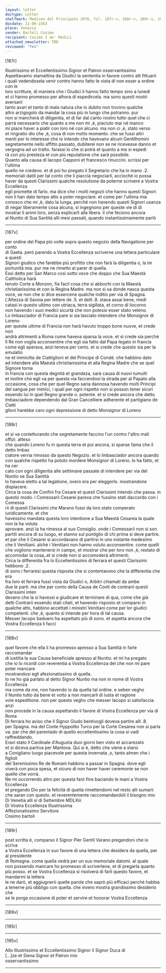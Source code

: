 ```yaml
---
layout: letter
doctype: Letter
shelfmark: Mediceo del Principato 2976, fol. 187r-v, 188r-v, 189r-v, 195r-v
docdate: 11-09-1563
place: Venezia
sender: Bartoli Cosimo
recipient: Cosimo I de' Medici
attached_newsletter: TBD
reviewed: "Yes"
---
```


[187r]  
  
  
Illustrissimo et Eccellentissimo Signor et Patron osservantissimo  
Aspettavamo stamattina da Giudici la sententia in favore contro alli fittuarii  
i quali vedendosela venir contro hanno fatto le vista di non esser a ordine con le  
loro scritture, di maniera che i Giudici li hanno fatto tempo sino a lunedì  
et ci hanno promesso per alhora di espedircela. ma sono questi nostri aversarii  
tanto avari et tanto di mala natura che io dubito non trovino qualche  
altro arzigogolo da mandar la cosa più in lungo che potranno. pur  
non si mancherà di diligentia, et di far dal canto nostro tutto quel che ci  
parrà necessario che quanto a me non mi ,è, piaciuto mai né manco  
mi piace haver a piatir con loro né con alcuno. ma non ci ,è, stato verso  
et ringratio dio che ,è, cosa di non molto momento. che se fussi altri  
menti per lo interesse che io intendo che havevano alcuni Gentilhomini  
segretamente nello affitto passato, dubiterei non se ne ricevesse danno et  
vergogna ad un tratto. farassi lo che si potrà et quanto a me si espedi  
rà con più presteza et con più reputatione che sarà possibile.  
Quanto alla causa di Iacopo Capponi et francesco rinuccini. scrissi per l'ultima  
quello ne credevo. et di poi ho pregato il Segretario che ha in mano .2.  
memoriali datili per tal conto che li piaccia negociarli, accioché io possa  
haver da questi Clarissimi qualche resolutione da poterne scrivere a Vostra Eccellenza  
egli promette di farlo. ma dice che i molti negozii che hanno questi Signori  
non li han dato tempo atto a poter negociare. et come per l'ultima mia  
conosco che mi ,è, dato la lunga, perché non havendo questi Signori usanza  
di negar liberamente cosa alcuna, si ingegnono per queste vie di di  
mostrar li animi loro, senza explicarli alla libera. il che feciono ancora  
al Nuntio di Sua Santità alli mesi passati, quando instantissimamente parlò  
  
---  

[187v]  
  
  
per ordine del Papa più volte sopra questo negozio della Navigatione per conto  
di Gaeta. però parendo a Vostra Eccellenza scriverne una lettera particulare a questi  
Signori giudico che farebbe più profitto che non farà la diligentia o, la im  
portunità mia. pur me ne rimetto al parer di quella.  
Essi detto per San Marco così sotto voce che doppo che Sua Maestà Cattholica harà  
tenuto Corte a Monzon, fia facil cosa che si abbochi con la Maestà  
christianissima et con la Regina Madre. ma non si sa donde nasca questa  
voce, se non che si dice essercene qualche inditio per via di Spagna.  
L'Altezza di Savoia per lettere de .5. et delli .8. stava assai bene, medi  
catasi in questo ultimo con utriaca, terra sigillata, et corno di liocorno  
non havendo i suoi medici sicurtà che non potessi esser stato veleno.  
Lo Imbasciador di Francia pare si sia lasciato intendere che Monsignor di Loreno  
per queste ultime di Francia non harà havuto troppo bone nuove, et crede non  
andrà altrimenti a Roma come haveva sparsa la voce. et si crede sia perché  
Il Re non voglia acconsentire che egli sia fatto dal Papa legato in francia  
come egli sperava, anzi teneva per certo. et si crede che questo sia per la emulatio  
ne et inimicitia de Ciattiglioni et del Principe di Condé. che habbino dato  
ad intendere alla Maestà christianissima et alla Regina Madre che se quel Signore torna  
in francia con questa degnità et grandeza, sarà causa di nuovi tumulti  
et inoltre che egli va per questa via faccendosi la strada per al Papato alla  
occasione, cosa che per quel Regno saria dannosa havendo molti Principi  
del sangue per inimici, i quali per ogni rispetto non si posson tener sicuri  
essendo lui in quel Regno grande o. potente. et si crede ancora che detto  
Imbasciadore dependendo dal Gran Cancelliere adherente et partigiano de Ciatti  
glioni harebbe caro ogni depressione di detto Monsignor di Loreno  
  
---  

[188r]  
  
  
et si va conietturando che segretamente faccino l'un contro l'altro mali offizi. atteso  
che quando Loreno fu in questa terra et poi ancora, si sparse fama che il detto Imbas  
ciatore verria rimosso da questo Negozio. et lo Imbasciador ancora quando  
con qualche rispetto ha potuto mordere Monsignor di Loreno. lo ha fatto, et ha cer  
cato con ogni diligentia alle settimane passate di intendere per via del Nuntio se Sua Santità  
lo haveva eletto a tal legatione, overo era per eleggerlo. mostrandone dispiacere.  
Circa la cosa de Confini fra Cesare et questi Clarissimi intendo che passa. in  
questo modo. i Comessarii Cesarei pareva che fussino stati daccordo con i Comessa  
rii di questi Clarissimi che Marano fussi da loro stato comperato iuridicamente. et che  
havessino mandata questa loro intentione a Sua Maestà Cesarea la quale non la ha voluta  
aprovare. anzi la ha rimessa al suo Consiglio. onde i Comessarii non si son  
partiti ancora di su luogo, et stanno sul puntiglio di chi prima si deve partire.  
et par che li Cesarei si accordavano di partirsi in uno instante medesimo  
che li Venitiani. alchè i Venitiani non hanno voluto acconsentire. come quelli  
che vogliono mantenersi in campo, et mostrar che per loro non ,è, restato di  
accomodar la cosa,.et si crede non si accomoderà altrimenti.  
Circa la differentia fra lo Eccellentissimo di ferrara et questi Clarissimi hebbono .2.  
dì sono i ferraresi questa risposta che si contentavono che la differentia che era  
fra loro et ferrara fussi vista da Giudici o, Arbitri chiamati da ambe  
due le parti. ma che per conto della Causa de Conti de contrarii questi Clarissimi inten  
devano che la si havessi a giudicare et terminare di qua, come che già  
detti Contrarii essendo stati citati, et havendo risposto et comparsi in  
qualche atto, habbino accettati i ministri Venitiani come per lor giudici  
competenti. che ,è, quanto si intende per hora di tal causa.  
Messer Iacopo baduero ha aspettato più dì sono. et aspetta ancora che Vostra Eccellenza li facci  
  
---  

[188v]  
  
  
quel favore che ella li ha promesso apresso a Sua Santità in farle raccomandar  
di iustitia la sua Causa beneficiale apresso al Nuntio. et mi ha pregato  
che io lo ricordi con reverentia a Vostra Eccellenza del che non mi pare poter mancare  
mostrandosi egli afezionatissimo di quella.  
Io ne ho già parlato al detto Signor Nuntio ma non in nome di Vostra Eccellenza  
ma come da me, non havendo io da quella tal ordine. e seben vegho  
il Nuntio tutto da bene et volto a non mancarli di iusta et ragione  
vole espeditione. non per questo vegho che messer Iacopo si satisfaccia. anzi  
non procede in la causa aspettando il favore di Vostra Eccellenza per via di Roma  
Di ferrara ho aviso che il Signor Giudo bentivogli doveva partire alli .8.  
per Spagna. ma del Conte Hyppolito Turco per la Corte Cesarea non si parla  
va. par che del parentado di quello eccellentissimo la cosa si vadi raffreddando.  
Eravi stato il Cardinale d'Augusta duoi giorni ben visto et accarezato  
et si diceva partiva per Mantova. Qui si è, detto che viene a starsi  
a Conigliano luogo piacevole per questa invernata ,o, tanto almen che i figlioli  
del Serenissimo Re de Romani habbino a passar in Spagna. dove egli  
viverà con poca spesa, et sicuro di non haver haver ceremonie se non  
quelle che vorrà.  
Ne mi occorrendo altro per questa farò fine baciando le mani a Vostra Eccellenza  
et pregando Dio per la felicità di quella rimettendomi nel resto alli sumarii  
che saran con questo. et reverentemente raccomandandoli il bisogno mio  
Di Venetia alli xi di Settembre MDLXiii  
Di Vostra Eccellenza Illustrissima  
Affezionatissimo Servitore  
Cosimo bartoli  
  
---  

[189r]  
  
  
post scritta è, comparso il Signor Pier Gentil Varano pregandoni che io scriva  
a Vostra Eccellenza in suo favore di una lettera che desidera da quella, per al presidente  
di Romagna. come quella vedrà per un suo memoriale datomi. al quale  
non possendo mancare ho promesso di scriverlene, et di pregarla quanto  
più posso. et se Vostra Eccellenza si risolverà di farli questo favore, et mandarmi la lettera  
le ne darò, et aggiugnerò quelle parole che saprò più efficaci perché habbia  
a tenerne più obbligo con quella. che invero mostra grandissimo desiderio che  
se le porga occasione di poter et servire et honorar Vostra Eccellenza  
  
---  

[189v]  
  
  
  
---  

[195r]  
  
  
  
---  

[195v]  
  
  
Allo Illustrissimo et Eccellentissimo Signor il Signor Duca di  
[...]ze et Siena Signor et Patron mio  
osservantissimo  
  
---  


